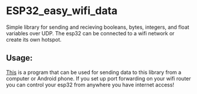 # ESP32_easy_wifi_data

Simple library for sending and recieving booleans, bytes, integers, and float variables over UDP. The esp32 can be connected to a wifi network or create its own hotspot.


## Usage:




[This](https://github.com/RCMgames/RCMDS) is a program that can be used for sending data to this library from a computer or Android phone. If you set up port forwarding on your wifi router you can control your esp32 from anywhere you have internet access!
